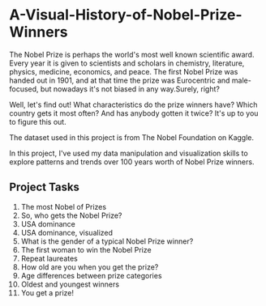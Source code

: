 # A-Visual-History-of-Nobel-Prize-Winners
The Nobel Prize is perhaps the world's most well known scientific award. Every year it is given to scientists and scholars in chemistry, literature, physics, medicine, economics, and peace. The first Nobel Prize was handed out in 1901, and at that time the prize was Eurocentric and male-focused, but nowadays it's not biased in any way.Surely, right?

Well, let's find out! What characteristics do the prize winners have? Which country gets it most often? And has anybody gotten it twice? It's up to you to figure this out.

The dataset used in this project is from The Nobel Foundation on Kaggle.

In this project, I've used my data manipulation and visualization skills to explore patterns and trends over 100 years worth of Nobel Prize winners. 

## Project Tasks
1. The most Nobel of Prizes
2. So, who gets the Nobel Prize?
3. USA dominance
4. USA dominance, visualized
5. What is the gender of a typical Nobel Prize winner?
6. The first woman to win the Nobel Prize
7. Repeat laureates
8. How old are you when you get the prize?
9. Age differences between prize categories
10. Oldest and youngest winners
11. You get a prize!
